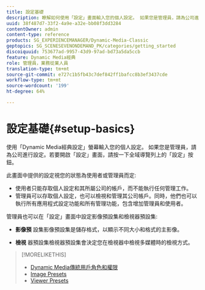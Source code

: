 ```yaml
---
title: 設定基礎
description: 瞭解如何使用「設定」畫面輸入您的個人設定。 如果您是管理員，請為公司進行設定。
uuid: 38f487d7-33f2-4a9e-a32e-bb08f3dd3284
contentOwner: admin
content-type: reference
products: SG_EXPERIENCEMANAGER/Dynamic-Media-Classic
geptopics: SG_SCENESEVENONDEMAND_PK/categories/getting_started
discoiquuid: 753677ad-9957-43d9-97ad-bd73a5da5ccb
feature: Dynamic Media經典
role: 管理員，業務從業人員
translation-type: tm+mt
source-git-commit: e727c1b5fb43c7def842ff1bafcc8b3ef3437cde
workflow-type: tm+mt
source-wordcount: '199'
ht-degree: 64%

---
```



# 設定基礎{#setup-basics}

使用「Dynamic Media經典設定」螢幕輸入您的個人設定。 如果您是管理員，請為公司進行設定。若要開啟「設定」畫面，請按一下全域導覽列上的「設定」按鈕。

此畫面中提供的設定視您的狀態為使用者或管理員而定:

* 使用者只能存取個人設定和其所屬公司的帳戶，而不能執行任何管理工作。
* 管理員可以存取個人設定，也可以檢視和管理其公司帳戶。同時，他們也可以執行所有應用程式設定功能和所有管理功能，包含增加管理員和使用者。

管理員也可以在「設定」畫面中設定影像預設集和檢視器預設集:

* **影像預**
設集影像預設集是儲存格式，以顯示不同大小和格式的主影像。

* **檢視**
器預設集檢視器預設集會決定您在檢視器中檢視多媒體時的檢視方式。

>[!MORELIKETHIS]
>
>* [Dynamic Media傳統用戶角色和權限](administration-setup.md#user_administration)
>* [Image Presets](application-setup.md#image_presets)
>* [Viewer Presets](application-setup.md#viewer_presets)

